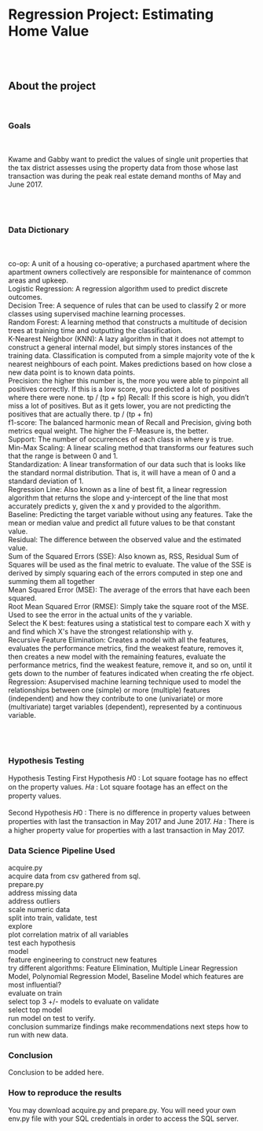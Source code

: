 <h1 style= 'font: chalkduster'> Regression Project: Estimating Home Value </h1><br><br>



<h2> About the project</h2><br>
<h3>Goals</h3><br><br>
Kwame and Gabby want to predict the values of single unit properties that the tax district assesses using the property data from those whose last transaction was during the peak real estate demand months of May and June 2017. <br><br><br><br>


<h3> Data Dictionary</h3><br><br>
co-op: A unit of a housing co-operative; a purchased apartment where the apartment owners collectively are responsible for maintenance of common areas and upkeep.<br>
Logistic Regression: A regression algorithm used to predict discrete outcomes.<br>
Decision Tree: A sequence of rules that can be used to classify 2 or more classes using supervised machine learning processes.<br>
Random Forest: A learning method that constructs a multitude of decision trees at training time and outputting the classification.<br>
K-Nearest Neighbor (KNN): A lazy algorithm in that it does not attempt to construct a general internal model, but simply stores instances of the training data. Classification is computed from a simple majority vote of the k nearest neighbours of each point. Makes predictions based on how close a new data point is to known data points.<br>
Precision: the higher this number is, the more you were able to pinpoint all positives correctly. If this is a low score, you predicted a lot of positives where there were none. tp / (tp + fp)
Recall: If this score is high, you didn’t miss a lot of positives. But as it gets lower, you are not predicting the positives that are actually there. tp / (tp + fn) <br>
f1-score: The balanced harmonic mean of Recall and Precision, giving both metrics equal weight. The higher the F-Measure is, the better. <br>
Support: The number of occurrences of each class in where y is true. <br>
Min-Max Scaling: A linear scaling method that transforms our features such that the range is between 0 and 1.<br>
Standardization: A linear transformation of our data such that is looks like the standard normal distribution. That is, it will have a mean of 0 and a standard deviation of 1.<br>
Regression Line: Also known as a line of best fit, a linear regression algorithm that returns the slope and y-intercept of the line that most accurately predicts y, given the x and y provided to the algorithm. <br>
Baseline: Predicting the target variable without using any features. Take the mean or median value and predict all future values to be that constant value.<br>
Residual: The difference between the observed value and the estimated value.<br>
Sum of the Squared Errors (SSE): Also known as, RSS, Residual Sum of Squares will be used as the final metric to evaluate. The value of the SSE is derived by simply squaring each of the errors computed in step one and summing them all together<br>
Mean Squared Error (MSE): The average of the errors that have each been squared.<br>
Root Mean Squared Error (RMSE): Simply take the square root of the MSE. Used to see the error in the actual units of the y variable.<br>
Select the K best: features using a statistical test to compare each X with y and find which X's have the strongest relationship with y.<br>
Recursive Feature Elimination: Creates a model with all the features, evaluates the performance metrics, find the weakest feature, removes it, then creates a new model with the remaining features, evaluate the performance metrics, find the weakest feature, remove it, and so on, until it gets down to the number of features indicated when creating the rfe object.<br>
Regression: Asupervised machine learning technique used to model the relationships between one (simple) or more (multiple) features (independent) and how they contribute to one (univariate) or more (multivariate) target variables (dependent), represented by a continuous variable. <br>
<br><br><br>


<h3>Hypothesis Testing </h3>
Hypothesis Testing
First Hypothesis 𝐻0 : Lot square footage has no effect on the property values.
𝐻𝑎 : Lot square footage has an effect on the property values.<br><br>
Second Hypothesis
𝐻0 : There is no difference in property values between properties with last the transaction in May 2017 and June 2017.
𝐻𝑎 : There is a higher property value for properties with a last transaction in May 2017. 



<h3>Data Science Pipeline Used</h3>
acquire.py <br>
acquire data from csv gathered from sql. <br>
prepare.py <br>
address missing data <br>
address outliers <br>
scale numeric data <br>
split into train, validate, test <br>
explore <br>
plot correlation matrix of all variables<br>
test each hypothesis<br>
model<br>
feature engineering to construct new features <br>
try different algorithms: Feature Elimination, Multiple Linear Regression Model, Polynomial Regression Model, Baseline Model
which features are most influential?<br>
evaluate on train<br>
select top 3 +/- models to evaluate on validate<br>
select top model<br>
run model on test to verify.<br>
conclusion
summarize findings
make recommendations
next steps
how to run with new data.


<h3>Conclusion</h3>
Conclusion to be added here.



<h3>How to reproduce the results</h3>
You may download acquire.py and prepare.py. You will need your own env.py file with your SQL credentials in order to access the SQL server.
